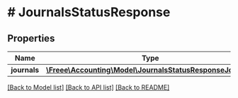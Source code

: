 # # JournalsStatusResponse

## Properties

Name | Type | Description | Notes
------------ | ------------- | ------------- | -------------
**journals** | [**\Freee\Accounting\Model\JournalsStatusResponseJournals**](JournalsStatusResponseJournals.md) |  | 

[[Back to Model list]](../../README.md#documentation-for-models) [[Back to API list]](../../README.md#documentation-for-api-endpoints) [[Back to README]](../../README.md)


